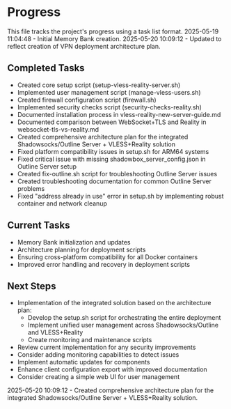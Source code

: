 # Progress

This file tracks the project's progress using a task list format.
2025-05-19 11:04:48 - Initial Memory Bank creation.
2025-05-20 10:09:12 - Updated to reflect creation of VPN deployment architecture plan.

## Completed Tasks

* Created core setup script (setup-vless-reality-server.sh)
* Implemented user management script (manage-vless-users.sh)
* Created firewall configuration script (firewall.sh)
* Implemented security checks script (security-checks-reality.sh)
* Documented installation process in vless-reality-new-server-guide.md
* Documented comparison between WebSocket+TLS and Reality in websocket-tls-vs-reality.md
* Created comprehensive architecture plan for the integrated Shadowsocks/Outline Server + VLESS+Reality solution
* Fixed platform compatibility issues in setup.sh for ARM64 systems
* Fixed critical issue with missing shadowbox_server_config.json in Outline Server setup
* Created fix-outline.sh script for troubleshooting Outline Server issues
* Created troubleshooting documentation for common Outline Server problems
* Fixed "address already in use" error in setup.sh by implementing robust container and network cleanup

## Current Tasks

* Memory Bank initialization and updates
* Architecture planning for deployment scripts
* Ensuring cross-platform compatibility for all Docker containers
* Improved error handling and recovery in deployment scripts

## Next Steps

* Implementation of the integrated solution based on the architecture plan:
  * Develop the setup.sh script for orchestrating the entire deployment
  * Implement unified user management across Shadowsocks/Outline and VLESS+Reality
  * Create monitoring and maintenance scripts
* Review current implementation for any security improvements
* Consider adding monitoring capabilities to detect issues
* Implement automatic updates for components
* Enhance client configuration export with improved documentation
* Consider creating a simple web UI for user management

2025-05-20 10:09:12 - Created comprehensive architecture plan for the integrated Shadowsocks/Outline Server + VLESS+Reality solution.